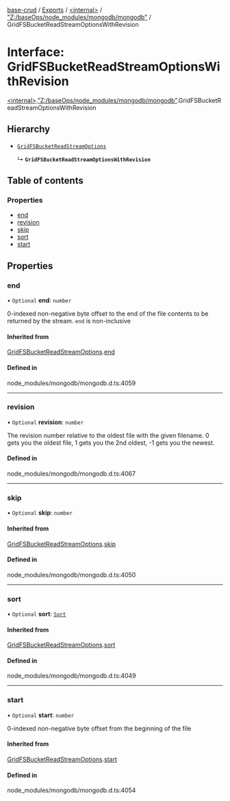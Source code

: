 [base-crud](../README.md) / [Exports](../modules.md) / [\<internal\>](../modules/internal_.md) / ["Z:/baseOps/node\_modules/mongodb/mongodb"](../modules/internal_._Z__baseOps_node_modules_mongodb_mongodb_.md) / GridFSBucketReadStreamOptionsWithRevision

# Interface: GridFSBucketReadStreamOptionsWithRevision

[\<internal\>](../modules/internal_.md).["Z:/baseOps/node\_modules/mongodb/mongodb"](../modules/internal_._Z__baseOps_node_modules_mongodb_mongodb_.md).GridFSBucketReadStreamOptionsWithRevision

## Hierarchy

- [`GridFSBucketReadStreamOptions`](internal_._Z__baseOps_node_modules_mongodb_mongodb_.GridFSBucketReadStreamOptions.md)

  ↳ **`GridFSBucketReadStreamOptionsWithRevision`**

## Table of contents

### Properties

- [end](internal_._Z__baseOps_node_modules_mongodb_mongodb_.GridFSBucketReadStreamOptionsWithRevision.md#end)
- [revision](internal_._Z__baseOps_node_modules_mongodb_mongodb_.GridFSBucketReadStreamOptionsWithRevision.md#revision)
- [skip](internal_._Z__baseOps_node_modules_mongodb_mongodb_.GridFSBucketReadStreamOptionsWithRevision.md#skip)
- [sort](internal_._Z__baseOps_node_modules_mongodb_mongodb_.GridFSBucketReadStreamOptionsWithRevision.md#sort)
- [start](internal_._Z__baseOps_node_modules_mongodb_mongodb_.GridFSBucketReadStreamOptionsWithRevision.md#start)

## Properties

### end

• `Optional` **end**: `number`

0-indexed non-negative byte offset to the end of the file contents
to be returned by the stream. `end` is non-inclusive

#### Inherited from

[GridFSBucketReadStreamOptions](internal_._Z__baseOps_node_modules_mongodb_mongodb_.GridFSBucketReadStreamOptions.md).[end](internal_._Z__baseOps_node_modules_mongodb_mongodb_.GridFSBucketReadStreamOptions.md#end)

#### Defined in

node_modules/mongodb/mongodb.d.ts:4059

___

### revision

• `Optional` **revision**: `number`

The revision number relative to the oldest file with the given filename. 0
gets you the oldest file, 1 gets you the 2nd oldest, -1 gets you the
newest.

#### Defined in

node_modules/mongodb/mongodb.d.ts:4067

___

### skip

• `Optional` **skip**: `number`

#### Inherited from

[GridFSBucketReadStreamOptions](internal_._Z__baseOps_node_modules_mongodb_mongodb_.GridFSBucketReadStreamOptions.md).[skip](internal_._Z__baseOps_node_modules_mongodb_mongodb_.GridFSBucketReadStreamOptions.md#skip)

#### Defined in

node_modules/mongodb/mongodb.d.ts:4050

___

### sort

• `Optional` **sort**: [`Sort`](../modules/internal_._Z__baseOps_node_modules_mongodb_mongodb_.md#sort)

#### Inherited from

[GridFSBucketReadStreamOptions](internal_._Z__baseOps_node_modules_mongodb_mongodb_.GridFSBucketReadStreamOptions.md).[sort](internal_._Z__baseOps_node_modules_mongodb_mongodb_.GridFSBucketReadStreamOptions.md#sort)

#### Defined in

node_modules/mongodb/mongodb.d.ts:4049

___

### start

• `Optional` **start**: `number`

0-indexed non-negative byte offset from the beginning of the file

#### Inherited from

[GridFSBucketReadStreamOptions](internal_._Z__baseOps_node_modules_mongodb_mongodb_.GridFSBucketReadStreamOptions.md).[start](internal_._Z__baseOps_node_modules_mongodb_mongodb_.GridFSBucketReadStreamOptions.md#start)

#### Defined in

node_modules/mongodb/mongodb.d.ts:4054
